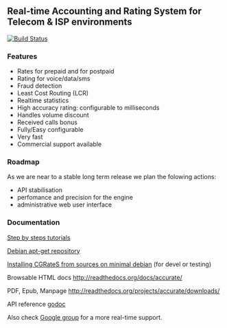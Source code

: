 ## Real-time Accounting and Rating System for Telecom & ISP environments ##

[![Build Status](https://secure.travis-ci.org/accurate/accurate.png)](http://travis-ci.org/accurate/accurate)

### Features ###
+ Rates for prepaid and for postpaid
+ Rating for voice/data/sms
+ Fraud detection
+ Least Cost Routing (LCR)
+ Realtime statistics
+ High accuracy rating: configurable to milliseconds
+ Handles volume discount
+ Received calls bonus
+ Fully/Easy configurable
+ Very fast
+ Commercial support available

### Roadmap ###

As we are near to a stable long term release we plan the folowing actions:

+ API stabilisation
+ perfomance and precision for the engine
+ administrative web user interface

### Documentation ###
[Step by steps tutorials](https://accurate.readthedocs.org/en/latest/tut_freeswitch.html)

[Debian apt-get repository](https://accurate.readthedocs.org/en/latest/tut_freeswitch_installs.html#accurate)

[Installing CGRateS from sources on minimal debian](https://asciinema.org/a/0lwlputceg52xssqgra7wjza0) (for devel or testing)

Browsable HTML docs http://readthedocs.org/docs/accurate/

PDF, Epub, Manpage http://readthedocs.org/projects/accurate/downloads/

API reference [godoc](http://godoc.org/github.com/accurateproject/accurate/apier)

Also check [Google group](https://groups.google.com/forum/#!forum/accurate) for a more real-time support.
